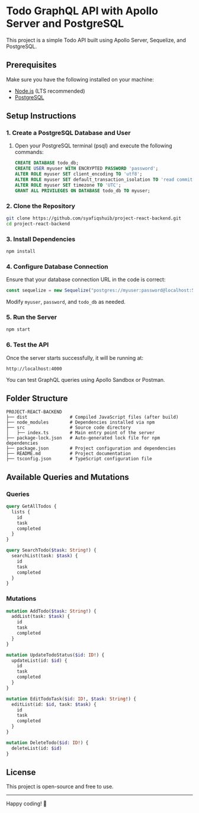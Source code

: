 # Todo GraphQL API with Apollo Server and PostgreSQL

This project is a simple Todo API built using Apollo Server, Sequelize, and PostgreSQL.

## Prerequisites
Make sure you have the following installed on your machine:
- [Node.js](https://nodejs.org/) (LTS recommended)
- [PostgreSQL](https://www.postgresql.org/download/)

## Setup Instructions

### 1. Create a PostgreSQL Database and User

1. Open your PostgreSQL terminal (psql) and execute the following commands:
    ```sql
    CREATE DATABASE todo_db;
    CREATE USER myuser WITH ENCRYPTED PASSWORD 'password';
    ALTER ROLE myuser SET client_encoding TO 'utf8';
    ALTER ROLE myuser SET default_transaction_isolation TO 'read committed';
    ALTER ROLE myuser SET timezone TO 'UTC';
    GRANT ALL PRIVILEGES ON DATABASE todo_db TO myuser;
    ```

### 2. Clone the Repository
```sh
git clone https://github.com/syafiqshuib/project-react-backend.git
cd project-react-backend
```

### 3. Install Dependencies
```sh
npm install
```

### 4. Configure Database Connection
Ensure that your database connection URL in the code is correct:
```ts
const sequelize = new Sequelize("postgres://myuser:password@localhost:5432/todo_db");
```
Modify `myuser`, `password`, and `todo_db` as needed.

### 5. Run the Server
```sh
npm start
```

### 6. Test the API
Once the server starts successfully, it will be running at:
```
http://localhost:4000
```

You can test GraphQL queries using Apollo Sandbox or Postman.

## Folder Structure
```
PROJECT-REACT-BACKEND
├── dist                # Compiled JavaScript files (after build)
├── node_modules        # Dependencies installed via npm
├── src                 # Source code directory
│   ├── index.ts        # Main entry point of the server
├── package-lock.json   # Auto-generated lock file for npm dependencies
├── package.json        # Project configuration and dependencies
├── README.md           # Project documentation
├── tsconfig.json       # TypeScript configuration file
```

## Available Queries and Mutations

### Queries
```graphql
query GetAllTodos {
  lists {
    id
    task
    completed
  }
}
```

```graphql
query SearchTodo($task: String!) {
  searchList(task: $task) {
    id
    task
    completed
  }
}
```

### Mutations
```graphql
mutation AddTodo($task: String!) {
  addList(task: $task) {
    id
    task
    completed
  }
}
```

```graphql
mutation UpdateTodoStatus($id: ID!) {
  updateList(id: $id) {
    id
    task
    completed
  }
}
```

```graphql
mutation EditTodoTask($id: ID!, $task: String!) {
  editList(id: $id, task: $task) {
    id
    task
    completed
  }
}
```

```graphql
mutation DeleteTodo($id: ID!) {
  deleteList(id: $id)
}
```

## License
This project is open-source and free to use.

---

Happy coding! 🚀

